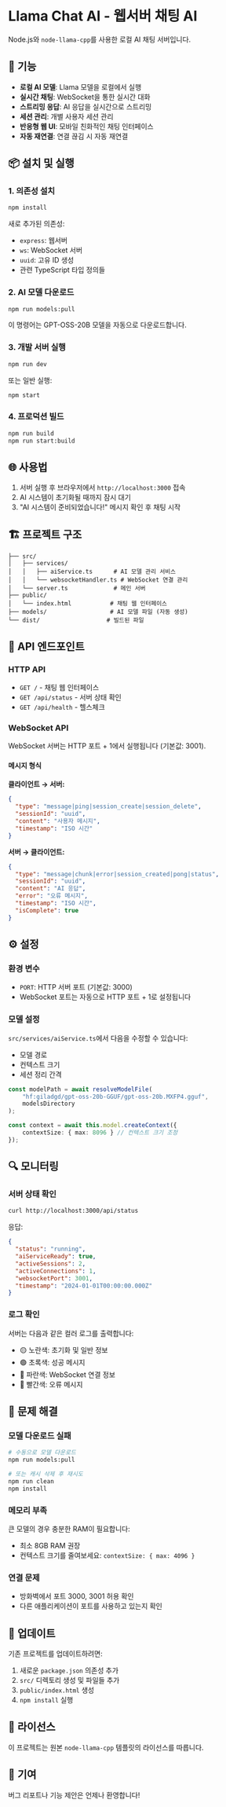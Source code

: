 # Llama Chat AI - 웹서버 채팅 AI

Node.js와 `node-llama-cpp`를 사용한 로컬 AI 채팅 서버입니다.

## 🚀 기능

- **로컬 AI 모델**: Llama 모델을 로컬에서 실행
- **실시간 채팅**: WebSocket을 통한 실시간 대화
- **스트리밍 응답**: AI 응답을 실시간으로 스트리밍
- **세션 관리**: 개별 사용자 세션 관리
- **반응형 웹 UI**: 모바일 친화적인 채팅 인터페이스
- **자동 재연결**: 연결 끊김 시 자동 재연결

## 📦 설치 및 실행

### 1. 의존성 설치

```bash
npm install
```

새로 추가된 의존성:
- `express`: 웹서버
- `ws`: WebSocket 서버
- `uuid`: 고유 ID 생성
- 관련 TypeScript 타입 정의들

### 2. AI 모델 다운로드

```bash
npm run models:pull
```

이 명령어는 GPT-OSS-20B 모델을 자동으로 다운로드합니다.

### 3. 개발 서버 실행

```bash
npm run dev
```

또는 일반 실행:

```bash
npm start
```

### 4. 프로덕션 빌드

```bash
npm run build
npm run start:build
```

## 🌐 사용법

1. 서버 실행 후 브라우저에서 `http://localhost:3000` 접속
2. AI 시스템이 초기화될 때까지 잠시 대기
3. "AI 시스템이 준비되었습니다!" 메시지 확인 후 채팅 시작

## 🏗️ 프로젝트 구조

```
├── src/
│   ├── services/
│   │   ├── aiService.ts      # AI 모델 관리 서비스
│   │   └── websocketHandler.ts # WebSocket 연결 관리
│   └── server.ts             # 메인 서버
├── public/
│   └── index.html           # 채팅 웹 인터페이스
├── models/                  # AI 모델 파일 (자동 생성)
└── dist/                   # 빌드된 파일
```

## 🔧 API 엔드포인트

### HTTP API

- `GET /` - 채팅 웹 인터페이스
- `GET /api/status` - 서버 상태 확인
- `GET /api/health` - 헬스체크

### WebSocket API

WebSocket 서버는 HTTP 포트 + 1에서 실행됩니다 (기본값: 3001).

#### 메시지 형식

**클라이언트 → 서버:**
```json
{
  "type": "message|ping|session_create|session_delete",
  "sessionId": "uuid",
  "content": "사용자 메시지",
  "timestamp": "ISO 시간"
}
```

**서버 → 클라이언트:**
```json
{
  "type": "message|chunk|error|session_created|pong|status",
  "sessionId": "uuid",
  "content": "AI 응답",
  "error": "오류 메시지",
  "timestamp": "ISO 시간",
  "isComplete": true
}
```

## ⚙️ 설정

### 환경 변수

- `PORT`: HTTP 서버 포트 (기본값: 3000)
- WebSocket 포트는 자동으로 HTTP 포트 + 1로 설정됩니다

### 모델 설정

`src/services/aiService.ts`에서 다음을 수정할 수 있습니다:

- 모델 경로
- 컨텍스트 크기
- 세션 정리 간격

```typescript
const modelPath = await resolveModelFile(
    "hf:giladgd/gpt-oss-20b-GGUF/gpt-oss-20b.MXFP4.gguf",
    modelsDirectory
);

const context = await this.model.createContext({
    contextSize: { max: 8096 } // 컨텍스트 크기 조정
});
```

## 🔍 모니터링

### 서버 상태 확인

```bash
curl http://localhost:3000/api/status
```

응답:
```json
{
  "status": "running",
  "aiServiceReady": true,
  "activeSessions": 2,
  "activeConnections": 1,
  "websocketPort": 3001,
  "timestamp": "2024-01-01T00:00:00.000Z"
}
```

### 로그 확인

서버는 다음과 같은 컬러 로그를 출력합니다:

- 🟡 노란색: 초기화 및 일반 정보
- 🟢 초록색: 성공 메시지
- 🔵 파란색: WebSocket 연결 정보
- 🔴 빨간색: 오류 메시지

## 🚨 문제 해결

### 모델 다운로드 실패

```bash
# 수동으로 모델 다운로드
npm run models:pull

# 또는 캐시 삭제 후 재시도
npm run clean
npm install
```

### 메모리 부족

큰 모델의 경우 충분한 RAM이 필요합니다:

- 최소 8GB RAM 권장
- 컨텍스트 크기를 줄여보세요: `contextSize: { max: 4096 }`

### 연결 문제

- 방화벽에서 포트 3000, 3001 허용 확인
- 다른 애플리케이션이 포트를 사용하고 있는지 확인

## 🔄 업데이트

기존 프로젝트를 업데이트하려면:

1. 새로운 `package.json` 의존성 추가
2. `src/` 디렉토리 생성 및 파일들 추가
3. `public/index.html` 생성
4. `npm install` 실행

## 📝 라이선스

이 프로젝트는 원본 `node-llama-cpp` 템플릿의 라이선스를 따릅니다.

## 🤝 기여

버그 리포트나 기능 제안은 언제나 환영합니다!